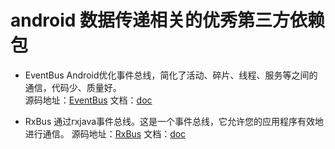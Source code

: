 # android 数据传递相关的优秀第三方依赖包

* EventBus Android优化事件总线，简化了活动、碎片、线程、服务等之间的通信，代码少、质量好。  
源码地址：[EventBus](https://github.com/greenrobot/EventBus) 文档：[doc](http://greenrobot.org/eventbus/documentation/)

* RxBus 通过rxjava事件总线。这是一个事件总线，它允许您的应用程序有效地进行通信。
源码地址：[RxBus](https://github.com/AndroidKnife/RxBus) 文档：[doc](https://github.com/AndroidKnife/RxBus/blob/master/README.md)
